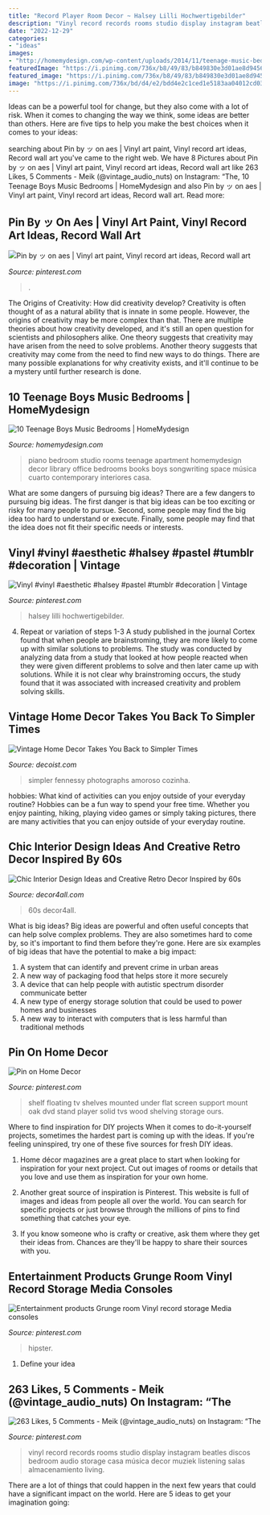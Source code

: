 ```yaml
---
title: "Record Player Room Decor ~ Halsey Lilli Hochwertigebilder"
description: "Vinyl record records rooms studio display instagram beatles discos bedroom audio storage casa música decor muziek listening salas almacenamiento living"
date: "2022-12-29"
categories:
- "ideas"
images:
- "http://homemydesign.com/wp-content/uploads/2014/11/teenage-music-bedroom-decorations.jpg"
featuredImage: "https://i.pinimg.com/736x/b8/49/83/b849830e3d01ae8d94561be35fc1be31.jpg"
featured_image: "https://i.pinimg.com/736x/b8/49/83/b849830e3d01ae8d94561be35fc1be31.jpg"
image: "https://i.pinimg.com/736x/bd/d4/e2/bdd4e2c1ced1e5183aa04012cd03987a.jpg"
---
```



Ideas can be a powerful tool for change, but they also come with a lot of risk. When it comes to changing the way we think, some ideas are better than others. Here are five tips to help you make the best choices when it comes to your ideas: 

	

		
searching about Pin by ッ on aes | Vinyl art paint, Vinyl record art ideas, Record wall art you've came to the right web. We have 8 Pictures about Pin by ッ on aes | Vinyl art paint, Vinyl record art ideas, Record wall art like 263 Likes, 5 Comments - Meik (@vintage_audio_nuts) on Instagram: “The, 10 Teenage Boys Music Bedrooms | HomeMydesign and also Pin by ッ on aes | Vinyl art paint, Vinyl record art ideas, Record wall art. Read more:
		
    
## Pin By ッ On Aes | Vinyl Art Paint, Vinyl Record Art Ideas, Record Wall Art

<img loading=lazy src="https://i.pinimg.com/736x/b8/49/83/b849830e3d01ae8d94561be35fc1be31.jpg" onerror="this.onerror=null;this.src='https://tse2.mm.bing.net/th?id=OIP.pTJrF_17PmvlMLlOD0nF-wHaJQ&amp;pid=15.1';" alt="Pin by ッ on aes | Vinyl art paint, Vinyl record art ideas, Record wall art">

_Source: pinterest.com_

>. 

	

The Origins of Creativity: How did creativity develop?
Creativity is often thought of as a natural ability that is innate in some people. However, the origins of creativity may be more complex than that. There are multiple theories about how creativity developed, and it's still an open question for scientists and philosophers alike. One theory suggests that creativity may have arisen from the need to solve problems. Another theory suggests that creativity may come from the need to find new ways to do things. There are many possible explanations for why creativity exists, and it'll continue to be a mystery until further research is done.

    
## 10 Teenage Boys Music Bedrooms | HomeMydesign

<img loading=lazy src="http://homemydesign.com/wp-content/uploads/2014/11/teenage-music-bedroom-decorations.jpg" onerror="this.onerror=null;this.src='https://tse3.mm.bing.net/th?id=OIP.VYXdo65IT06a9ECGG7qx8QHaKZ&amp;pid=15.1';" alt="10 Teenage Boys Music Bedrooms | HomeMydesign">

_Source: homemydesign.com_

>piano bedroom studio rooms teenage apartment homemydesign decor library office bedrooms books boys songwriting space música cuarto contemporary interiores casa. 

	

What are some dangers of pursuing big ideas?
There are a few dangers to pursuing big ideas. The first danger is that big ideas can be too exciting or risky for many people to pursue. Second, some people may find the big idea too hard to understand or execute. Finally, some people may find that the idea does not fit their specific needs or interests.

    
## Vinyl #vinyl #aesthetic #halsey #pastel #tumblr #decoration | Vintage

<img loading=lazy src="https://i.pinimg.com/736x/bd/d4/e2/bdd4e2c1ced1e5183aa04012cd03987a.jpg" onerror="this.onerror=null;this.src='https://tse2.mm.bing.net/th?id=OIP.9OymWAaFLXFoyBHx_RDGMAHaJ3&amp;pid=15.1';" alt="Vinyl #vinyl #aesthetic #halsey #pastel #tumblr #decoration | Vintage">

_Source: pinterest.com_

>halsey lilli hochwertigebilder. 

	

4. Repeat or variation of steps 1-3
A study published in the journal Cortex found that when people are brainstroming, they are more likely to come up with similar solutions to problems. The study was conducted by analyzing data from a study that looked at how people reacted when they were given different problems to solve and then later came up with solutions. While it is not clear why brainstroming occurs, the study found that it was associated with increased creativity and problem solving skills.

    
## Vintage Home Decor Takes You Back To Simpler Times

<img loading=lazy src="https://cdn.decoist.com/wp-content/uploads/2012/05/Melbourne-vintage-house-6-kitchen-decor-ideas.jpg" onerror="this.onerror=null;this.src='https://tse3.mm.bing.net/th?id=OIP.1V0cuuxdgZUeRYWGydiwMwHaKJ&amp;pid=15.1';" alt="Vintage Home Decor Takes You Back to Simpler Times">

_Source: decoist.com_

>simpler fennessy photographs amoroso cozinha. 

	

hobbies: What kind of activities can you enjoy outside of your everyday routine?
Hobbies can be a fun way to spend your free time. Whether you enjoy painting, hiking, playing video games or simply taking pictures, there are many activities that you can enjoy outside of your everyday routine.

    
## Chic Interior Design Ideas And Creative Retro Decor Inspired By 60s

<img loading=lazy src="https://decor4all.com/wp-content/uploads/2013/02/retro-furniture-decor-ideas-chic-basic-ramblas-hotel-16.jpg" onerror="this.onerror=null;this.src='https://tse3.mm.bing.net/th?id=OIP.ZPIyutuk0nmwBD2SjHEdzwHaLG&amp;pid=15.1';" alt="Chic Interior Design Ideas and Creative Retro Decor Inspired by 60s">

_Source: decor4all.com_

>60s decor4all. 

	

What is big ideas?
Big ideas are powerful and often useful concepts that can help solve complex problems. They are also sometimes hard to come by, so it's important to find them before they're gone. Here are six examples of big ideas that have the potential to make a big impact:
1. A system that can identify and prevent crime in urban areas 
2. A new way of packaging food that helps store it more securely 
3. A device that can help people with autistic spectrum disorder communicate better 
4. A new type of energy storage solution that could be used to power homes and businesses 
5. A new way to interact with computers that is less harmful than traditional methods 

    
## Pin On Home Decor

<img loading=lazy src="https://i.pinimg.com/736x/b0/a0/5b/b0a05b2a4ea761adcafeadce497a0b47--safe-kids-dvd-player.jpg" onerror="this.onerror=null;this.src='https://tse1.mm.bing.net/th?id=OIP.NL-utzkl9SIuMxF9lbCkKAHaJ3&amp;pid=15.1';" alt="Pin on Home Decor">

_Source: pinterest.com_

>shelf floating tv shelves mounted under flat screen support mount oak dvd stand player solid tvs wood shelving storage ours. 

	

Where to find inspiration for DIY projects
When it comes to do-it-yourself projects, sometimes the hardest part is coming up with the ideas. If you're feeling uninspired, try one of these five sources for fresh DIY ideas.
1. Home décor magazines are a great place to start when looking for inspiration for your next project. Cut out images of rooms or details that you love and use them as inspiration for your own home.

2. Another great source of inspiration is Pinterest. This website is full of images and ideas from people all over the world. You can search for specific projects or just browse through the millions of pins to find something that catches your eye.

3. If you know someone who is crafty or creative, ask them where they get their ideas from. Chances are they'll be happy to share their sources with you.


    
## Entertainment Products Grunge Room Vinyl Record Storage Media Consoles

<img loading=lazy src="https://i.pinimg.com/736x/c5/32/83/c53283ea430fa93c7b8a6999834bcaae.jpg" onerror="this.onerror=null;this.src='https://tse3.mm.bing.net/th?id=OIP.7axWNmrn_i5jWSMrYEdGogHaJ4&amp;pid=15.1';" alt="Entertainment products Grunge room Vinyl record storage Media consoles">

_Source: pinterest.com_

>hipster. 

	

1. Define your idea

    
## 263 Likes, 5 Comments - Meik (@vintage_audio_nuts) On Instagram: “The

<img loading=lazy src="https://s-media-cache-ak0.pinimg.com/736x/13/54/8e/13548e1d84441589136db4b3bd9a7b7e--vinyl-record-wall-vinyl-records.jpg" onerror="this.onerror=null;this.src='https://tse3.mm.bing.net/th?id=OIP.x9ljcbyiD9NseLW2tLcYFwHaJP&amp;pid=15.1';" alt="263 Likes, 5 Comments - Meik (@vintage_audio_nuts) on Instagram: “The">

_Source: pinterest.com_

>vinyl record records rooms studio display instagram beatles discos bedroom audio storage casa música decor muziek listening salas almacenamiento living. 

	

There are a lot of things that could happen in the next few years that could have a significant impact on the world. Here are 5 ideas to get your imagination going: 

